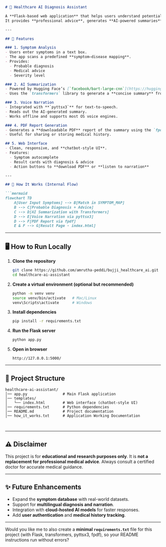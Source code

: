 

````markdown
# 🏥 Healthcare AI Diagnosis Assistant

A **Flask-based web application** that helps users understand potential medical conditions based on the symptoms they enter.  
It provides **professional advice**, generates **AI-powered summaries**, supports **voice narration**, and allows **PDF downloads** of the diagnosis report.

---

## 🔧 Features

### 1. Symptom Analysis
- Users enter symptoms in a text box.  
- The app scans a predefined **symptom–disease mapping**.  
- Provides:
  - Probable diagnosis  
  - Medical advice  
  - Severity level  

### 2. AI Summarization
- Powered by Hugging Face’s [`facebook/bart-large-cnn`](https://huggingface.co/facebook/bart-large-cnn) model.  
- Uses the `transformers` library to generate a **concise summary** from the detailed diagnostic output.  

### 3. Voice Narration
- Integrated with **`pyttsx3`** for text-to-speech.  
- Reads out the AI-generated summary.  
- Works offline and supports most OS voice engines.  

### 4. PDF Report Generation
- Generates a **downloadable PDF** report of the summary using the `fpdf` library.  
- Useful for sharing or storing medical history.  

## 5. Web Interface
- Clean, responsive, and **chatbot-style UI**.  
- Features:
  - Symptom autocomplete  
  - Result cards with diagnosis & advice  
  - Action buttons to **download PDF** or **listen to narration**  

---

## 🧠 How It Works (Internal Flow)

```mermaid
flowchart TD
    A[User Input Symptoms] --> B[Match in SYMPTOM_MAP]
    B --> C[Probable Diagnosis + Advice]
    C --> D[AI Summarization with Transformers]
    D --> E[Voice Narration via pyttsx3]
    D --> F[PDF Report via fpdf]
    E & F --> G[Result Page - index.html]
````

---

## 🖥️ How to Run Locally

1. **Clone the repository**

   ```bash
   git clone https://github.com/amrutha-peddi/bujji_healthcare_ai.git
   cd healthcare-ai-assistant
   ```

2. **Create a virtual environment (optional but recommended)**

   ```bash
   python -m venv venv
   source venv/bin/activate   # Mac/Linux
   venv\Scripts\activate      # Windows
   ```

3. **Install dependencies**

   ```bash
   pip install -r requirements.txt
   ```

4. **Run the Flask server**

   ```bash
   python app.py
   ```

5. **Open in browser**

   ```
   http://127.0.0.1:5000/
   ```

---

## 📂 Project Structure

```
healthcare-ai-assistant/
│── app.py                # Main Flask application
│── templates/
│   └── index.html        # Web interface (chatbot-style UI)
│── requirements.txt      # Python dependencies
│── README.md             # Project documentation
│── how_it_works.txt      # Application Working Documentation



```

---

## ⚠️ Disclaimer

This project is for **educational and research purposes only**.
It is **not a replacement for professional medical advice**.
Always consult a certified doctor for accurate medical guidance.

---

## ✨ Future Enhancements

* Expand the **symptom database** with real-world datasets.
* Support for **multilingual diagnosis and narration**.
* Integration with **cloud-hosted AI models** for faster responses.
* Add **user authentication** and **medical history tracking**.

---


Would you like me to also create a **minimal `requirements.txt`** file for this project (with Flask, transformers, pyttsx3, fpdf), so your README instructions run without errors?
```
